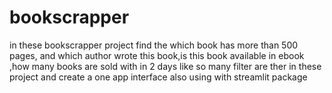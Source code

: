 # bookscrapper 
in these bookscrapper project find the which book has more than 500 pages, and which author wrote this book,is this book available in ebook ,how many books are sold with in 2 days like so many filter are ther in these project and create a one app interface also using with streamlit package 
